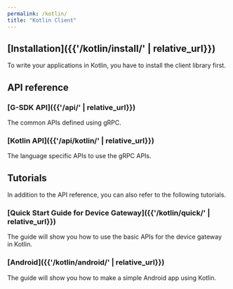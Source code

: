```yaml
---
permalink: /kotlin/
title: "Kotlin Client"
---
```


## [Installation]({{'/kotlin/install/' | relative_url}})

To write your applications in Kotlin, you have to install the client library first. 

## API reference

### [G-SDK API]({{'/api/' | relative_url}})

The common APIs defined using gRPC.

### [Kotlin API]({{'/api/kotlin/' | relative_url}})

The language specific APIs to use the gRPC APIs.

## Tutorials

In addition to the API reference, you can also refer to the following tutorials.

### [Quick Start Guide for Device Gateway]({{'/kotlin/quick/' | relative_url}})

The guide will show you how to use the basic APIs for the device gateway in Kotlin. 

### [Android]({{'/kotlin/android/' | relative_url}})

The guide will show you how to make a simple Android app using Kotlin.
